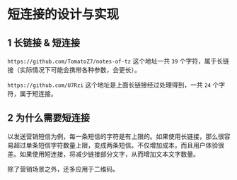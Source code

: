 # 短连接的设计与实现

## 1 长链接 & 短连接

`https://github.com/TomatoZ7/notes-of-tz` 这个地址一共 `39` 个字符，属于长链接（实际情况下可能会携带各种参数，会更长）。

`https://github.com/U7Rzi` 这个地址是上面长链接经过处理得到，一共 `24` 个字符，属于短连接。

## 2 为什么需要短连接

以发送营销短信为例，每一条短信的字符是有上限的。如果使用长链接，那么很容易超过单条短信字符数量上限，变成两条短信。不仅增加成本，而且用户体验很差。如果使用短连接，将减少链接部分文字，从而增加文本文字数量。

除了营销场景之外，还多应用于二维码。